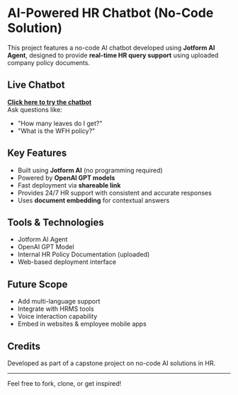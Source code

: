 # AI-Powered HR Chatbot (No-Code Solution)

This project features a no-code AI chatbot developed using **Jotform AI Agent**, designed to provide **real-time HR query support** using uploaded company policy documents.

## **Live Chatbot**
**[Click here to try the chatbot](https://agent.jotform.com/0196cf561ceb770687f9254692665bc0f75e)**  
Ask questions like:
- "How many leaves do I get?"
- "What is the WFH policy?"

## **Key Features**
- Built using **Jotform AI** (no programming required)
- Powered by **OpenAI GPT models**
- Fast deployment via **shareable link**
- Provides 24/7 HR support with consistent and accurate responses
- Uses **document embedding** for contextual answers

## **Tools & Technologies**
- Jotform AI Agent
- OpenAI GPT Model
- Internal HR Policy Documentation (uploaded)
- Web-based deployment interface

## **Future Scope**
- Add multi-language support
- Integrate with HRMS tools
- Voice interaction capability
- Embed in websites & employee mobile apps

## **Credits**
Developed as part of a capstone project on no-code AI solutions in HR.

---

Feel free to fork, clone, or get inspired!
